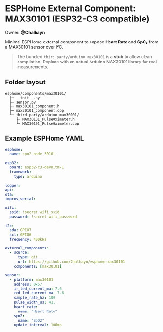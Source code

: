 
# ESPHome External Component: MAX30101 (ESP32-C3 compatible)

Owner: **@Chalhayn**

Minimal ESPHome external component to expose **Heart Rate** and **SpO₂** from a MAX30101 sensor over I²C.

> The bundled `third_party/arduino_max30101` is a **stub** to allow clean compilation.
> Replace with an actual Arduino MAX30101 library for real measurements.

## Folder layout
```
esphome/components/max30101/
  ├─ __init__.py
  ├─ sensor.py
  ├─ max30101_component.h
  ├─ max30101_component.cpp
  └─ third_party/arduino_max30101/
     ├─ MAX30101_PulseOximeter.h
     └─ MAX30101_PulseOximeter.cpp
```

## Example ESPHome YAML
```yaml
esphome:
  name: spo2_node_30101

esp32:
  board: esp32-c3-devkitm-1
  framework:
    type: arduino

logger:
api:
ota:
improv_serial:

wifi:
  ssid: !secret wifi_ssid
  password: !secret wifi_password

i2c:
  sda: GPIO7
  scl: GPIO6
  frequency: 400kHz

external_components:
  - source:
      type: git
      url: https://github.com/Chalhayn/esphome-max30101
    components: [max30101]

sensor:
  - platform: max30101
    address: 0x57
    ir_led_current_ma: 7.6
    red_led_current_ma: 7.6
    sample_rate_hz: 100
    pulse_width_us: 411
    heart_rate:
      name: "Heart Rate"
    spo2:
      name: "SpO2"
    update_interval: 100ms
```
